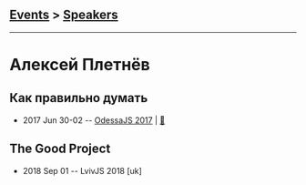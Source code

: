 ## [Events](../README.md) > [Speakers](../speakers.md)
---

# Алексей Плетнёв

## Как правильно думать
- 2017 Jun 30-02 -- [OdessaJS 2017](https://www.youtube.com/watch?v=RtJfM2B6mTw)  | [:notebook:](https://www.slideshare.net/OdessaJSConf/oleksiy-pletnov)  
## The Good Project
- 2018 Sep 01 -- LvivJS 2018 [uk]   
